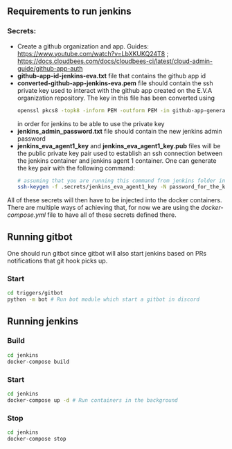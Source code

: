 ## Requirements to run jenkins
### Secrets:
- Create a github organization and app. Guides: https://www.youtube.com/watch?v=LbXKUKQ24T8 ; https://docs.cloudbees.com/docs/cloudbees-ci/latest/cloud-admin-guide/github-app-auth
- **github-app-id-jenkins-eva.txt** file that contains the github app id
- **converted-github-app-jenkins-eva.pem** file should contain the ssh private key used to interact with the github app created on the E.V.A organization repository. The key in this file has been converted using 
  ```sh
  openssl pkcs8 -topk8 -inform PEM -outform PEM -in github-app-generated-private-key.pem -out converted-github-app-jenkins-eva.pem -nocrypt
  ``` 
  in order for jenkins to be able to use the private key
- **jenkins_admin_password.txt** file should contain the new jenkins admin password  
- **jenkins_eva_agent1_key** and **jenkins_eva_agent1_key.pub** files will be the public private key pair used to establish an ssh connection between the jenkins container and jenkins agent 1 container. One can generate the key pair with the following command:
  ```sh
  # assuming that you are running this command from jenkins folder inside of eva-cicd repository 
  ssh-keygen -f .secrets/jenkins_eva_agent1_key -N password_for_the_key
  ``` 
All of these secrets will then have to be injected into the docker containers. There are multiple ways of achieving that, for now we are using the *docker-compose.yml* file to have all of these secrets defined there.

## Running gitbot
One should run gitbot since gitbot will also start jenkins based on PRs notifications that git hook picks up.
### Start
```sh
cd triggers/gitbot
python -m bot # Run bot module which start a gitbot in discord
```  
## Running jenkins

### Build
```sh
cd jenkins
docker-compose build
``` 
### Start
```sh
cd jenkins
docker-compose up -d # Run containers in the background
```   
### Stop
```sh
cd jenkins
docker-compose stop
```